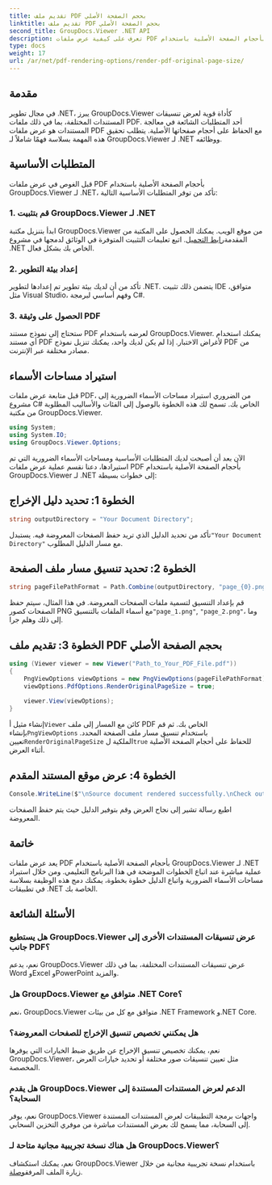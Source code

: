 ```yaml
---
title: تقديم ملف PDF بحجم الصفحة الأصلي
linktitle: تقديم ملف PDF بحجم الصفحة الأصلي
second_title: GroupDocs.Viewer .NET API
description: تعرف على كيفية عرض ملفات PDF بأحجام الصفحة الأصلية باستخدام GroupDocs.Viewer لـ .NET. اتبع دليلنا خطوة بخطوة وقم بدمج هذه الوظيفة بسلاسة.
type: docs
weight: 17
url: /ar/net/pdf-rendering-options/render-pdf-original-page-size/
---
```

## مقدمة
في مجال تطوير .NET، يبرز GroupDocs.Viewer كأداة قوية لعرض تنسيقات المستندات المختلفة، بما في ذلك ملفات PDF. أحد المتطلبات الشائعة في معالجة المستندات هو عرض ملفات PDF مع الحفاظ على أحجام صفحاتها الأصلية. يتطلب تحقيق هذه المهمة بسلاسة فهمًا شاملاً لـ GroupDocs.Viewer لـ .NET ووظائفه.
## المتطلبات الأساسية
قبل الغوص في عرض ملفات PDF بأحجام الصفحة الأصلية باستخدام GroupDocs.Viewer لـ .NET، تأكد من توفر المتطلبات الأساسية التالية:
### 1. قم بتثبيت GroupDocs.Viewer لـ .NET
 ابدأ بتنزيل مكتبة GroupDocs.Viewer من موقع الويب. يمكنك الحصول على المكتبة من المقدمة[رابط التحميل](https://releases.groupdocs.com/viewer/net/). اتبع تعليمات التثبيت المتوفرة في الوثائق لدمجها في مشروع .NET الخاص بك بشكل فعال.
### 2. إعداد بيئة التطوير
تأكد من أن لديك بيئة تطوير تم إعدادها لتطوير .NET. يتضمن ذلك تثبيت IDE متوافق، مثل Visual Studio، وفهم أساسي لبرمجة C#.
### 3. الحصول على وثيقة PDF
ستحتاج إلى نموذج مستند PDF لعرضه باستخدام GroupDocs.Viewer. يمكنك استخدام أي مستند PDF لأغراض الاختبار. إذا لم يكن لديك واحد، يمكنك تنزيل نموذج PDF من مصادر مختلفة عبر الإنترنت.

## استيراد مساحات الأسماء
قبل متابعة عرض ملفات PDF، من الضروري استيراد مساحات الأسماء الضرورية إلى مشروع C# الخاص بك. تسمح لك هذه الخطوة بالوصول إلى الفئات والأساليب المطلوبة من مكتبة GroupDocs.Viewer.

```csharp
using System;
using System.IO;
using GroupDocs.Viewer.Options;
```

الآن بعد أن أصبحت لديك المتطلبات الأساسية ومساحات الأسماء الضرورية التي تم استيرادها، دعنا نقسم عملية عرض ملفات PDF بأحجام الصفحة الأصلية باستخدام GroupDocs.Viewer لـ .NET إلى خطوات بسيطة:
## الخطوة 1: تحديد دليل الإخراج
```csharp
string outputDirectory = "Your Document Directory";
```
 تأكد من تحديد الدليل الذي تريد حفظ الصفحات المعروضة فيه. يستبدل`"Your Document Directory"` مع مسار الدليل المطلوب.
## الخطوة 2: تحديد تنسيق مسار ملف الصفحة
```csharp
string pageFilePathFormat = Path.Combine(outputDirectory, "page_{0}.png");
```
قم بإعداد التنسيق لتسمية ملفات الصفحات المعروضة. في هذا المثال، سيتم حفظ الصفحات كصور PNG مع أسماء الملفات بالتنسيق`"page_1.png"`, `"page_2.png"`، وما إلى ذلك وهلم جرا.
## الخطوة 3: تقديم ملف PDF بحجم الصفحة الأصلي
```csharp
using (Viewer viewer = new Viewer("Path_to_Your_PDF_File.pdf"))
{
    PngViewOptions viewOptions = new PngViewOptions(pageFilePathFormat);
    viewOptions.PdfOptions.RenderOriginalPageSize = true;
    
    viewer.View(viewOptions);
}
```
 إنشاء مثيل أ`Viewer` كائن مع المسار إلى ملف PDF الخاص بك. ثم قم بإنشاء`PngViewOptions` باستخدام تنسيق مسار ملف الصفحة المحدد. تعيين`RenderOriginalPageSize` الملكية ل`true` للحفاظ على أحجام الصفحة الأصلية أثناء العرض.
## الخطوة 4: عرض موقع المستند المقدم
```csharp
Console.WriteLine($"\nSource document rendered successfully.\nCheck output in {outputDirectory}.");
```
اطبع رسالة تشير إلى نجاح العرض وقم بتوفير الدليل حيث يتم حفظ الصفحات المعروضة.

## خاتمة
يعد عرض ملفات PDF بأحجام الصفحة الأصلية باستخدام GroupDocs.Viewer لـ .NET عملية مباشرة عند اتباع الخطوات الموضحة في هذا البرنامج التعليمي. ومن خلال استيراد مساحات الأسماء الضرورية واتباع الدليل خطوة بخطوة، يمكنك دمج هذه الوظيفة بسلاسة في تطبيقات .NET الخاصة بك.
## الأسئلة الشائعة
### هل يستطيع GroupDocs.Viewer عرض تنسيقات المستندات الأخرى إلى جانب PDF؟
نعم، يدعم GroupDocs.Viewer عرض تنسيقات المستندات المختلفة، بما في ذلك Word وExcel وPowerPoint والمزيد.
### هل GroupDocs.Viewer متوافق مع .NET Core؟
نعم، GroupDocs.Viewer متوافق مع كل من بيئات .NET Framework و.NET Core.
### هل يمكنني تخصيص تنسيق الإخراج للصفحات المعروضة؟
نعم، يمكنك تخصيص تنسيق الإخراج عن طريق ضبط الخيارات التي يوفرها GroupDocs.Viewer، مثل تعيين تنسيقات صور مختلفة أو تحديد خيارات العرض المخصصة.
### هل يقدم GroupDocs.Viewer الدعم لعرض المستندات المستندة إلى السحابة؟
نعم، يوفر GroupDocs.Viewer واجهات برمجة التطبيقات لعرض المستندات المستندة إلى السحابة، مما يسمح لك بعرض المستندات مباشرة من موفري التخزين السحابي.
### هل هناك نسخة تجريبية مجانية متاحة لـ GroupDocs.Viewer؟
 نعم، يمكنك استكشاف GroupDocs.Viewer باستخدام نسخة تجريبية مجانية من خلال زيارة الملف المرفق[وصلة](https://releases.groupdocs.com/).